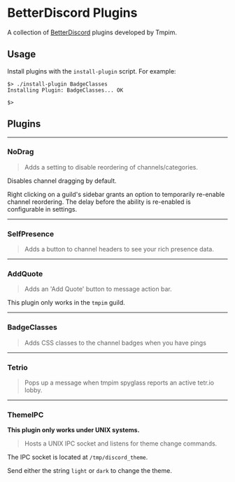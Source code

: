 # BetterDiscord Plugins
A collection of [BetterDiscord](https://github.com/rauenzi/BetterDiscordApp) plugins developed by Tmpim.

## Usage
Install plugins with the `install-plugin` script.
For example:
```
$> ./install-plugin BadgeClasses
Installing Plugin: BadgeClasses... OK

$>
```

## Plugins
---
### NoDrag
> Adds a setting to disable reordering of channels/categories.

Disables channel dragging by default.

Right clicking on a guild's sidebar grants an option to
temporarily re-enable channel reordering. The delay before
the ability is re-enabled is configurable in settings.

---
### SelfPresence
> Adds a button to channel headers to see your rich presence data.

---
### AddQuote
> Adds an 'Add Quote' button to message action bar.

This plugin only works in the `tmpim` guild.

---
### BadgeClasses
> Adds CSS classes to the channel badges when you have pings

---
### Tetrio
> Pops up a message when tmpim spyglass reports an active tetr.io lobby.

---
### ThemeIPC
**This plugin only works under UNIX systems.**
> Hosts a UNIX IPC socket and listens for theme change commands.

The IPC socket is located at `/tmp/discord_theme`.

Send either the string `light` or `dark` to change the theme.
